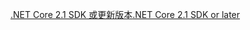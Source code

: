 [<span data-ttu-id="9d0de-101">.NET Core 2.1 SDK 或更新版本</span><span class="sxs-lookup"><span data-stu-id="9d0de-101">.NET Core 2.1 SDK or later</span></span>](https://dotnet.microsoft.com/download/dotnet-core)
